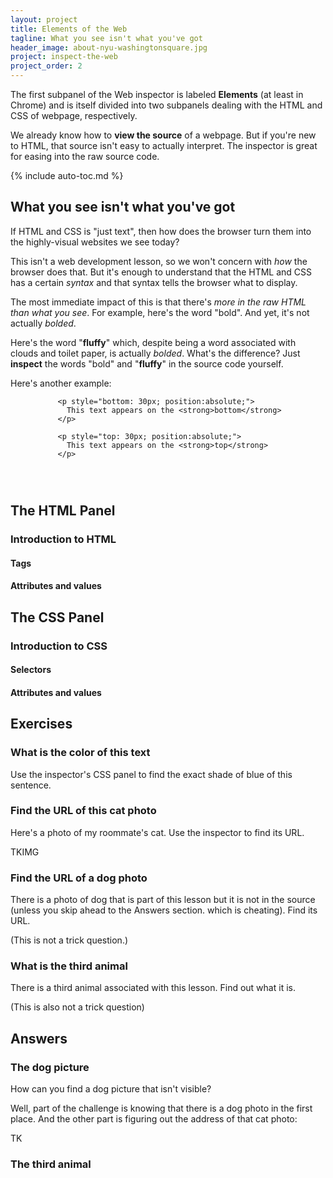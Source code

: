 ```yaml
---
layout: project
title: Elements of the Web
tagline: What you see isn't what you've got
header_image: about-nyu-washingtonsquare.jpg
project: inspect-the-web
project_order: 2
---
```


The first subpanel of the Web inspector is labeled **Elements** (at least in Chrome) and is itself divided into two subpanels dealing with the HTML and CSS of webpage, respectively.

We already know how to **view the source** of a webpage. But if you're new to HTML, that source isn't easy to actually interpret. The inspector is great for easing into the raw source code. 

{% include auto-toc.md %}



## What you see isn't what you've got

If HTML and CSS is "just text", then how does the browser turn them into the highly-visual websites we see today?

This isn't a web development lesson, so we won't concern with *how* the browser does that. But it's enough to understand that the HTML and CSS has a certain *syntax* and that syntax tells the browser what to display.

The most immediate impact of this is that there's *more in the raw HTML than what you see*. For example, here's the word "bold". And yet, it's not actually *bolded*.

Here's the word "**fluffy**" which, despite being a word associated with clouds and toilet paper, is actually *bolded*. What's the difference? Just **inspect** the words "bold" and "**fluffy**" in the source code yourself.


Here's another example:


<div style="position:relative; height: 140px; padding-left: 15%;">
  
    <p style="bottom: 30px; position:absolute;">
      This text appears on the <strong>bottom</strong>
    </p>

    <p style="top: 30px; position:absolute;">
      This text appears on the <strong>top</strong>
    </p>
    
</div>






## The HTML Panel

### Introduction to HTML

#### Tags

#### Attributes and values


## The CSS Panel

### Introduction to CSS

#### Selectors

#### Attributes and values



## Exercises

### What is the color of this text

Use the inspector's CSS panel to find the exact shade of blue of this sentence.


### Find the URL of this cat photo

Here's a photo of my roommate's cat. Use the inspector to find its URL.

TKIMG

### Find the URL of a dog photo

There is a photo of dog that is part of this lesson but it is not in the source (unless you skip ahead to the Answers section. which is cheating). Find its URL.

(This is not a trick question.)

### What is the third animal

There is a third animal associated with this lesson. Find out what it is.

(This is also not a trick question)

## Answers


### The dog picture

How can you find a dog picture that isn't visible?

Well, part of the challenge is knowing that there is a dog photo in the first place. And the other part is figuring out the address of that cat photo:

TK

### The third animal



